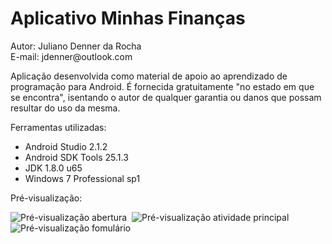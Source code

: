 ﻿<h1>Aplicativo Minhas Finanças</h1>
<p>Autor: Juliano Denner da Rocha<br>E-mail: jdenner@outlook.com</p>
<p>Aplicação desenvolvida como material de apoio ao aprendizado de programação para Android. É fornecida gratuitamente "no estado em que se encontra", isentando o autor de qualquer garantia ou danos que possam resultar do uso da mesma.</p>
<p>Ferramentas utilizadas:
  <ul>
    <li>Android Studio 2.1.2</li>
    <li>Android SDK Tools 25.1.3</li>	
    <li>JDK 1.8.0 u65</li>
    <li>Windows 7 Professional sp1</li>
  </ul>
</p>
<p>Pré-visualização:</p>
<p>
<img src="http://jdenner.com/resources/android-minhas-financas1.png" alt="Pré-visualização abertura">&nbsp;
<img src="http://jdenner.com/resources/android-minhas-financas2.png" alt="Pré-visualização atividade principal">&nbsp;
<img src="http://jdenner.com/resources/android-minhas-financas3.png" alt="Pré-visualização fomulário">
</p>
